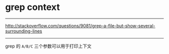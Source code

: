 # grep context

---

http://stackoverflow.com/questions/9081/grep-a-file-but-show-several-surrounding-lines

---

grep 的 `A/B/C` 三个参数可以用于打印上下文
